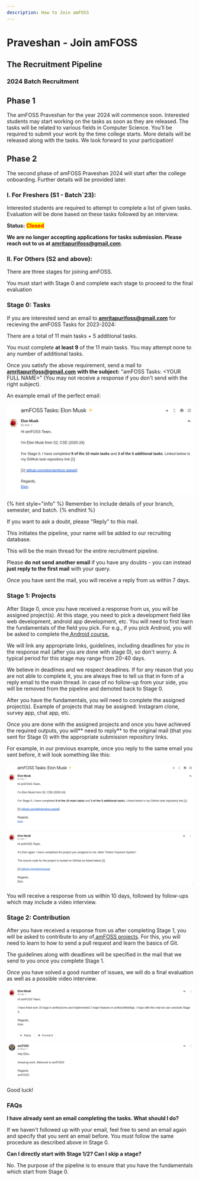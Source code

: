```yaml
---
description: How to Join amFOSS
---
```


# Praveshan - Join amFOSS

## The Recruitment Pipeline
### 2024 Batch Recruitment
## Phase 1

The amFOSS Praveshan for the year 2024 will commence soon. Interested students may start working on the tasks as soon as they are released. The tasks will be related to various fields in Computer Science. You’ll be required to submit your work by the time college starts. More details will be released along with the tasks. We look forward to your participation!


## Phase 2

The second phase of amFOSS Praveshan 2024 will start after the college onboarding. Further details will be provided later. 

### I. For Freshers (S1 - Batch`23):
Interested students are required to attempt to complete a list of given tasks. Evaluation will be done based on these tasks followed by an interview.

**Status:** <mark style="color:red;">**Closed**</mark>

**We are no longer accepting applications for tasks submission. Please reach out to us at [**amritapurifoss@gmail.com**](mailto:amritapurifoss@gmail.com)**.

<!-- **We are no longer accepting applications for tasks submission. Please reach out to us at** [**amritapurifoss@gmail.com**](mailto:amritapurifoss@gmail.com)**,  if you have anything to say**. -->

<!-- **Flow For Registered Students:**

* The deadline for completing the tasks is 20 November.
* After the task submission, the work of each student will be evaluated and students would be called for an interview. 
* Based on the tasks and interview performance we will be selecting students to join amFOSS. -->

### II. For Others (S2 and above):

There are three stages for joining amFOSS. 

You must start with Stage 0 and complete each stage to proceed to the final evaluation

### Stage 0: Tasks

If you are interested send an email to [**amritapurifoss@gmail.com**](mailto:amritapurifoss@gmail.com) for recieving the amFOSS Tasks for 2023-2024: 

There are a total of 11 main tasks + 5 additional tasks. 

You must complete **at least 9** of the 11 main tasks. You may attempt none to any number of additional tasks.

Once you satisfy the above requirement, send a mail to [**amritapurifoss@gmail.com**](mailto:amritapurifoss@gmail.com) **with the subject:** "amFOSS Tasks: \<YOUR FULL NAME>" (You may not receive a response if you don't send with the right subject). 

An example email of the perfect email:

![](<.gitbook/assets/image (16).png>)

{% hint style="info" %}
Remember to include details of your branch, semester, and batch. 
{% endhint %}

If you want to ask a doubt, please "Reply" to this mail. 

This initiates the pipeline, your name will be added to our recruiting database. 

This will be the main thread for the entire recruitment pipeline. 

Please **do not send another email** if you have any doubts - you can instead **just reply to the first mail** with your query.

Once you have sent the mail, you will receive a reply from us within 7 days.



### Stage 1: Projects

After Stage 0, once you have received a response from us, you will be assigned project(s). At this stage, you need to pick a development field like web development, android app development, etc. You will need to first learn the fundamentals of the field you pick. For e.g., if you pick Android, you will be asked to complete the[ Android course. ](https://www.udacity.com/course/new-android-fundamentals--ud851)

We will link any appropriate links, guidelines, including deadlines for you in the response mail (after you are done with stage 0), so don't worry. A typical period for this stage may range from 20-40 days. 

We believe in deadlines and we respect deadlines. If for any reason that you are not able to complete it, you are always free to tell us that in form of a reply email to the main thread. In case of no follow-up from your side, you will be removed from the pipeline and demoted back to Stage 0. 

After you have the fundamentals, you will need to complete the assigned project(s). Example of projects that may be assigned: Instagram clone, survey app, chat app, etc. 

Once you are done with the assigned projects and once you have achieved the required outputs, you will** need to reply** to the original mail (that you sent for Stage 0) with the appropriate submission repository links. 

For example, in our previous example, once you reply to the same email you sent before, it will look something like this:

![](<.gitbook/assets/image (12).png>)

You will receive a response from us within 10 days, followed by follow-ups which may include a video interview.



### Stage 2: Contribution

After you have received a response from us after completing Stage 1, you will be asked to contribute to any of[ amFOSS projects](https://gitlab.com/amfoss/). For this, you will need to learn to how to send a pull request and learn the basics of Git. 

The guidelines along with deadlines will be specified in the mail that we send to you once you complete Stage 1.

Once you have solved a good number of issues, we will do a final evaluation as well as a possible video interview. 

![Elon joins amFOSS](<.gitbook/assets/image (19).png>)



Good luck!

### FAQs

**I have already sent an email completing the tasks. What should I do?**

If we haven't followed up with your email, feel free to send an email again and specify that you sent an email before. You must follow the same procedure as described above in Stage 0.

**Can I directly start with Stage 1/2? Can I skip a stage?**

No. The purpose of the pipeline is to ensure that you have the fundamentals which start from Stage 0.
